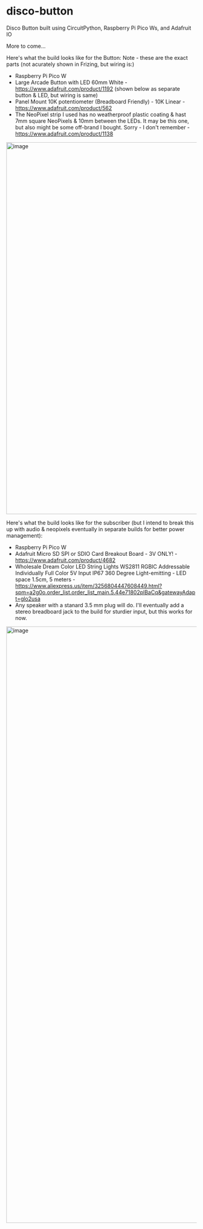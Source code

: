 # disco-button
Disco Button built using CircuitPython, Raspberry Pi Pico Ws, and Adafruit IO

More to come...

Here's what the build looks like for the Button:
Note - these are the exact parts (not acurately shown in Frizing, but wiring is:)
- Raspberry Pi Pico W
- Large Arcade Button with LED 60mm White - https://www.adafruit.com/product/1192 (shown below as separate button & LED, but wiring is same)
- Panel Mount 10K potentiometer (Breadboard Friendly) - 10K Linear - https://www.adafruit.com/product/562
- The NeoPixel strip I used has no weatherproof plastic coating & hast 7mm square NeoPixels & 10mm between the LEDs. It may be this one, but also might be some off-brand I bought. Sorry - I don't remember - https://www.adafruit.com/product/1138
<img width="984" alt="image" src="https://github.com/gallaugher/disco-button/assets/20801687/5735e3d2-8875-48c2-94d6-e2a9a8c0025c">

Here's what the build looks like for the subscriber (but I intend to break this up with audio & neopixels eventually in separate builds for better power management):
- Raspberry Pi Pico W
- Adafruit Micro SD SPI or SDIO Card Breakout Board - 3V ONLY! - https://www.adafruit.com/product/4682
- Wholesale Dream Color LED String Lights WS2811 RGBIC Addressable Individually Full Color 5V Input IP67 360 Degree Light-emitting - LED space 1.5cm, 5 meters - https://www.aliexpress.us/item/3256804447608449.html?spm=a2g0o.order_list.order_list_main.5.44e71802plBaCq&gatewayAdapt=glo2usa
- Any speaker with a stanard 3.5 mm plug will do. I'll eventually add a stereo breadboard jack to the build for sturdier input, but this works for now.
<img width="1578" alt="image" src="https://github.com/gallaugher/disco-button/assets/20801687/350afb99-723a-4d72-bd5f-2091516f42d3">
